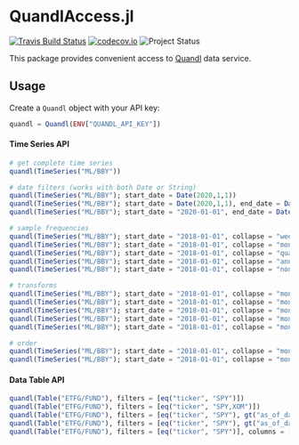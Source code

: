 # QuandlAccess.jl

[![Travis Build Status](https://travis-ci.com/tk3369/QuandlAccess.jl.svg?branch=master)](https://travis-ci.com/tk3369/QuandlAccess.jl)
[![codecov.io](http://codecov.io/github/tk3369/QuandlAccess.jl/coverage.svg?branch=master)](http://codecov.io/github/tk3369/QuandlAccess.jl?branch=master)
![Project Status](https://img.shields.io/badge/status-new-green)

This package provides convenient access to [Quandl](https://www.quandl.com/)
data service.

## Usage

Create a `Quandl` object with your API key:

```julia
quandl = Quandl(ENV["QUANDL_API_KEY"])
```

#### Time Series API

```julia
# get complete time series
quandl(TimeSeries("ML/BBY"))

# date filters (works with both Date or String)
quandl(TimeSeries("ML/BBY"); start_date = Date(2020,1,1))
quandl(TimeSeries("ML/BBY"); start_date = Date(2020,1,1), end_date = Date(2020,1,5))
quandl(TimeSeries("ML/BBY"); start_date = "2020-01-01", end_date = Date(2020,1,5))

# sample frequencies
quandl(TimeSeries("ML/BBY"); start_date = "2018-01-01", collapse = "weekly")
quandl(TimeSeries("ML/BBY"); start_date = "2018-01-01", collapse = "monthly")
quandl(TimeSeries("ML/BBY"); start_date = "2018-01-01", collapse = "quarterly")
quandl(TimeSeries("ML/BBY"); start_date = "2018-01-01", collapse = "annual")
quandl(TimeSeries("ML/BBY"); start_date = "2018-01-01", collapse = "none")

# transforms
quandl(TimeSeries("ML/BBY"); start_date = "2018-01-01", collapse = "monthly", transform = "diff")
quandl(TimeSeries("ML/BBY"); start_date = "2018-01-01", collapse = "monthly", transform = "rdiff")
quandl(TimeSeries("ML/BBY"); start_date = "2018-01-01", collapse = "monthly", transform = "rdiff_from")
quandl(TimeSeries("ML/BBY"); start_date = "2018-01-01", collapse = "monthly", transform = "cumul")
quandl(TimeSeries("ML/BBY"); start_date = "2018-01-01", collapse = "monthly", transform = "normalize")

# order
quandl(TimeSeries("ML/BBY"); start_date = "2018-01-01", collapse = "monthly", order = "asc")
quandl(TimeSeries("ML/BBY"); start_date = "2018-01-01", collapse = "monthly", order = "desc")
```

#### Data Table API

```julia
quandl(Table("ETFG/FUND"), filters = [eq("ticker", "SPY")])
quandl(Table("ETFG/FUND"), filters = [eq("ticker", "SPY,XOM")])
quandl(Table("ETFG/FUND"), filters = [eq("ticker", "SPY"), gt("as_of_date", "2018-01-09")])
quandl(Table("ETFG/FUND"), filters = [eq("ticker", "SPY"), gt("as_of_date", Date(2018,1,9))])
quandl(Table("ETFG/FUND"), filters = [eq("ticker", "SPY")], columns = ["ticker", "nav"])
```
